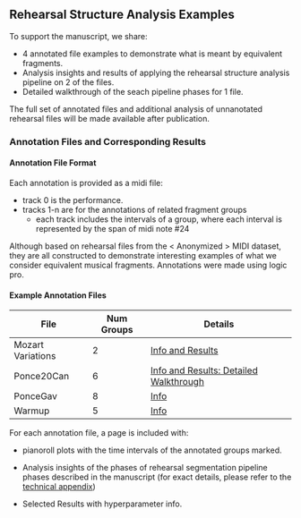 ## Rehearsal Structure Analysis Examples

To support the manuscript, we share: 
- 4 annotated file examples to demonstrate what is meant by equivalent fragments.
- Analysis insights and results of applying the rehearsal structure analysis pipeline on 2 of the files.
- Detailed walkthrough of the seach pipeline phases for 1 file.

The full set of annotated files and additional analysis of unnanotated rehearsal files will be made available after publication. 

### Annotation Files and Corresponding Results
#### Annotation File Format
Each annotation is provided as a midi file:
- track 0 is the performance.
- tracks 1-n are for the annotations of related fragment groups
    - each track includes the intervals of a group, where each interval is represented by the span of midi note #24
 
Although based on rehearsal files from the < Anonymized > MIDI dataset, they are all constructed to demonstrate interesting examples of what we consider equivalent musical fragments. 
Annotations were made using logic pro. 

#### Example Annotation Files

| File | Num Groups | Details |
|-----------|-------|-------------|
| Mozart Variations   | 2    |[Info and Results](./mozart_var_annotation_details.md)|
|  Ponce20Can  |  6   |[Info and Results: Detailed Walkthrough](./ponce_can_annotation_details.md)|
|  PonceGav  |  8   |[Info](./ponce_gav_annotation_details.md)|
|  Warmup  |  5   |[Info](./warmup_file_annotation_details.md)|

For each annotation file, a page is included with: 
- pianoroll plots with the time intervals of the annotated groups marked.

- Analysis insights of the phases of rehearsal segmentation pipeline phases described in the manuscript (for exact details, please refer to the [technical appendix](./technical_appendix.pdf))
  
- Selected Results with hyperparameter info.



  


